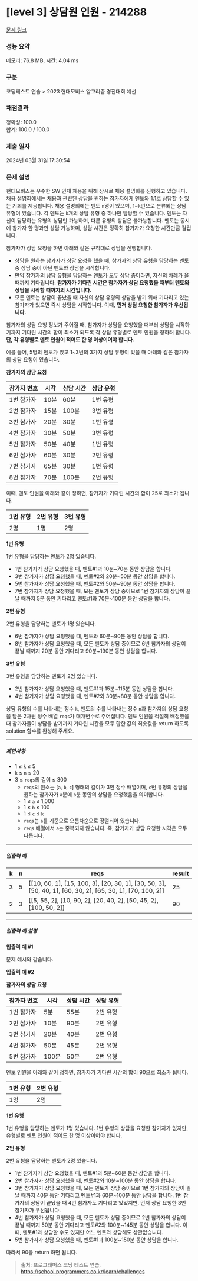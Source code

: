 # [level 3] 상담원 인원 - 214288 

[문제 링크](https://school.programmers.co.kr/learn/courses/30/lessons/214288) 

### 성능 요약

메모리: 76.8 MB, 시간: 4.04 ms

### 구분

코딩테스트 연습 > 2023 현대모비스 알고리즘 경진대회 예선

### 채점결과

정확성: 100.0<br/>합계: 100.0 / 100.0

### 제출 일자

2024년 03월 31일 17:30:54

### 문제 설명

<p>현대모비스는 우수한 SW 인재 채용을 위해 상시로 채용 설명회를 진행하고 있습니다. 채용 설명회에서는 채용과 관련된 상담을 원하는 참가자에게 멘토와 1:1로 상담할 수 있는 기회를 제공합니다. 채용 설명회에는 멘토 <code>n</code>명이 있으며, 1~<code>k</code>번으로 분류되는 상담 유형이 있습니다. 각 멘토는 <code>k</code>개의 상담 유형 중 하나만 담당할 수 있습니다. 멘토는 자신이 담당하는 유형의 상담만 가능하며, 다른 유형의 상담은 불가능합니다. 멘토는 동시에 참가자 한 명과만 상담 가능하며, 상담 시간은 정확히 참가자가 요청한 시간만큼 걸립니다. </p>

<p>참가자가 상담 요청을 하면 아래와 같은 규칙대로 상담을 진행합니다.</p>

<ul>
<li>상담을 원하는 참가자가 상담 요청을 했을 때, 참가자의 상담 유형을 담당하는 멘토 중 상담 중이 아닌 멘토와 상담을 시작합니다.</li>
<li>만약 참가자의 상담 유형을 담당하는 멘토가 모두 상담 중이라면, 자신의 차례가 올 때까지 기다립니다. <strong>참가자가 기다린 시간은 참가자가 상담 요청했을 때부터 멘토와 상담을 시작할 때까지의 시간입니다.</strong> </li>
<li>모든 멘토는 상담이 끝났을 때 자신의 상담 유형의 상담을 받기 위해 기다리고 있는 참가자가 있으면 즉시 상담을 시작합니다. 이때, <strong>먼저 상담 요청한 참가자가 우선됩니다.</strong></li>
</ul>

<p>참가자의 상담 요청 정보가 주어질 때, 참가자가 상담을 요청했을 때부터 상담을 시작하기까지 기다린 시간의 합이 최소가 되도록 각 상담 유형별로 멘토 인원을 정하려 합니다. <strong>단, 각 유형별로 멘토 인원이 적어도 한 명 이상이어야 합니다.</strong> </p>

<p>예를 들어, 5명의 멘토가 있고 1~3번의 3가지 상담 유형이 있을 때 아래와 같은 참가자의 상담 요청이 있습니다.</p>

<p><strong>참가자의 상담 요청</strong></p>
<table class="table">
        <thead><tr>
<th>참가자 번호</th>
<th>시각</th>
<th>상담 시간</th>
<th>상담 유형</th>
</tr>
</thead>
        <tbody><tr>
<td>1번 참가자</td>
<td>10분</td>
<td>60분</td>
<td>1번 유형</td>
</tr>
<tr>
<td>2번 참가자</td>
<td>15분</td>
<td>100분</td>
<td>3번 유형</td>
</tr>
<tr>
<td>3번 참가자</td>
<td>20분</td>
<td>30분</td>
<td>1번 유형</td>
</tr>
<tr>
<td>4번 참가자</td>
<td>30분</td>
<td>50분</td>
<td>3번 유형</td>
</tr>
<tr>
<td>5번 참가자</td>
<td>50분</td>
<td>40분</td>
<td>1번 유형</td>
</tr>
<tr>
<td>6번 참가자</td>
<td>60분</td>
<td>30분</td>
<td>2번 유형</td>
</tr>
<tr>
<td>7번 참가자</td>
<td>65분</td>
<td>30분</td>
<td>1번 유형</td>
</tr>
<tr>
<td>8번 참가자</td>
<td>70분</td>
<td>100분</td>
<td>2번 유형</td>
</tr>
</tbody>
      </table>
<p>이때, 멘토 인원을 아래와 같이 정하면, 참가자가 기다린 시간의 합이 25로 최소가 됩니다.</p>
<table class="table">
        <thead><tr>
<th>1번 유형</th>
<th>2번 유형</th>
<th>3번 유형</th>
</tr>
</thead>
        <tbody><tr>
<td>2명</td>
<td>1명</td>
<td>2명</td>
</tr>
</tbody>
      </table>
<p><strong>1번 유형</strong></p>

<p>1번 유형을 담당하는 멘토가 2명 있습니다.</p>

<ul>
<li>1번 참가자가 상담 요청했을 때, 멘토#1과 10분~70분 동안 상담을 합니다.</li>
<li>3번 참가자가 상담 요청했을 때, 멘토#2와 20분~50분 동안 상담을 합니다.</li>
<li>5번 참가자가 상담 요청했을 때, 멘토#2와 50분~90분 동안 상담을 합니다.</li>
<li>7번 참가자가 상담 요청했을 때, 모든 멘토가 상담 중이므로 1번 참가자의 상담이 끝날 때까지 5분 동안 기다리고 멘토#1과 70분~100분 동안 상담을 합니다. </li>
</ul>

<p><strong>2번 유형</strong></p>

<p>2번 유형을 담당하는 멘토가 1명 있습니다.</p>

<ul>
<li>6번 참가자가 상담 요청했을 때, 멘토와 60분~90분 동안 상담을 합니다.</li>
<li>8번 참가자가 상담 요청했을 때, 모든 멘토가 상담 중이므로 6번 참가자의 상담이 끝날 때까지 20분 동안 기다리고 90분~190분 동안 상담을 합니다.</li>
</ul>

<p><strong>3번 유형</strong></p>

<p>3번 유형을 담당하는 멘토가 2명 있습니다.</p>

<ul>
<li>2번 참가자가 상담 요청했을 때, 멘토#1과 15분~115분 동안 상담을 합니다.</li>
<li>4번 참가자가 상담 요청했을 때, 멘토#2와 30분~80분 동안 상담을 합니다.</li>
</ul>

<p>상담 유형의 수를 나타내는 정수 <code>k</code>, 멘토의 수를 나타내는 정수 <code>n</code>과 참가자의 상담 요청을 담은 2차원 정수 배열 <code>reqs</code>가 매개변수로 주어집니다. 멘토 인원을 적절히 배정했을 때 참가자들이 상담을 받기까지 기다린 시간을 모두 합한 값의 최솟값을 return 하도록 solution 함수를 완성해 주세요.</p>

<hr>

<h5>제한사항</h5>

<ul>
<li>1 ≤ <code>k</code> ≤ 5</li>
<li><code>k</code> ≤ <code>n</code> ≤ 20</li>
<li>3 ≤ <code>reqs</code>의 길이 ≤ 300

<ul>
<li><code>reqs</code>의 원소는 [<code>a</code>, <code>b</code>, <code>c</code>] 형태의 길이가 3인 정수 배열이며, <code>c</code>번 유형의 상담을 원하는 참가자가 <code>a</code>분에 <code>b</code>분 동안의 상담을 요청했음을 의미합니다.</li>
<li>1 ≤ <code>a</code> ≤ 1,000</li>
<li>1 ≤ <code>b</code> ≤ 100</li>
<li>1 ≤ <code>c</code> ≤ <code>k</code></li>
<li><code>reqs</code>는 <code>a</code>를 기준으로 오름차순으로 정렬되어 있습니다.</li>
<li><code>reqs</code> 배열에서 <code>a</code>는 중복되지 않습니다. 즉, 참가자가 상담 요청한 시각은 모두 다릅니다.</li>
</ul></li>
</ul>

<hr>

<h5>입출력 예</h5>
<table class="table">
        <thead><tr>
<th>k</th>
<th>n</th>
<th>reqs</th>
<th>result</th>
</tr>
</thead>
        <tbody><tr>
<td>3</td>
<td>5</td>
<td>[[10, 60, 1], [15, 100, 3], [20, 30, 1], [30, 50, 3], [50, 40, 1], [60, 30, 2], [65, 30, 1], [70, 100, 2]]</td>
<td>25</td>
</tr>
<tr>
<td>2</td>
<td>3</td>
<td>[[5, 55, 2], [10, 90, 2], [20, 40, 2], [50, 45, 2], [100, 50, 2]]</td>
<td>90</td>
</tr>
</tbody>
      </table>
<hr>

<h5>입출력 예 설명</h5>

<p><strong>입출력 예 #1</strong></p>

<p>문제 예시와 같습니다.</p>

<p><strong>입출력 예 #2</strong></p>

<p><strong>참가자의 상담 요청</strong></p>
<table class="table">
        <thead><tr>
<th>참가자 번호</th>
<th>시각</th>
<th>상담 시간</th>
<th>상담 유형</th>
</tr>
</thead>
        <tbody><tr>
<td>1번 참가자</td>
<td>5분</td>
<td>55분</td>
<td>2번 유형</td>
</tr>
<tr>
<td>2번 참가자</td>
<td>10분</td>
<td>90분</td>
<td>2번 유형</td>
</tr>
<tr>
<td>3번 참가자</td>
<td>20분</td>
<td>40분</td>
<td>2번 유형</td>
</tr>
<tr>
<td>4번 참가자</td>
<td>50분</td>
<td>45분</td>
<td>2번 유형</td>
</tr>
<tr>
<td>5번 참가자</td>
<td>100분</td>
<td>50분</td>
<td>2번 유형</td>
</tr>
</tbody>
      </table>
<p>멘토 인원을 아래와 같이 정하면, 참가자가 기다린 시간의 합이 90으로 최소가 됩니다.</p>
<table class="table">
        <thead><tr>
<th>1번 유형</th>
<th>2번 유형</th>
</tr>
</thead>
        <tbody><tr>
<td>1명</td>
<td>2명</td>
</tr>
</tbody>
      </table>
<p><strong>1번 유형</strong></p>

<p>1번 유형을 담당하는 멘토가 1명 있습니다. 1번 유형의 상담을 요청한 참가자가 없지만, 유형별로 멘토 인원이 적어도 한 명 이상이어야 합니다.</p>

<p><strong>2번 유형</strong></p>

<p>2번 유형을 담당하는 멘토가 2명 있습니다. </p>

<ul>
<li>1번 참가자가 상담 요청했을 때, 멘토#1과 5분~60분 동안 상담을 합니다. </li>
<li>2번 참가자가 상담 요청했을 때, 멘토#2와 10분~100분 동안 상담을 합니다. </li>
<li>3번 참가자가 상담 요청했을 때, 모든 멘토가 상담 중이므로 1번 참가자의 상담이 끝날 때까지 40분 동안 기다리고 멘토#1과 60분~100분 동안 상담을 합니다. 1번 참가자의 상담이 끝났을 때 4번 참가자도 기다리고 있었지만, 먼저 상담 요청한 3번 참가자가 우선됩니다.</li>
<li>4번 참가자가 상담 요청했을 때, 모든 멘토가 상담 중이므로 2번 참가자의 상담이 끝날 때까지 50분 동안 기다리고 멘토#2와 100분~145분 동안 상담을 합니다. 이때, 멘토#1과 상담할 수도 있지만 어느 멘토와 상담해도 상관없습니다.</li>
<li>5번 참가자가 상담 요청했을 때, 멘토#1과 100분~150분 동안 상담을 합니다. </li>
</ul>

<p>따라서 90을 return 하면 됩니다.</p>


> 출처: 프로그래머스 코딩 테스트 연습, https://school.programmers.co.kr/learn/challenges